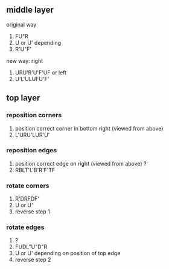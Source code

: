 middle layer
------------

original way
1. FU"R
1. U or U' depending
1. R'U"F'

new way: right
1. URU'R'U'F'UF
or left
1. U'L'ULUFU'F'

top layer
---------

### reposition corners

1. position correct corner in bottom right (viewed from above)
1. L'URU'LUR'U'

### reposition edges

1. position correct edge on right (viewed from above) ?
1. RBLT'L'B'R'F'TF

### rotate corners

1. R'DRFDF'
2. U or U'
3. reverse step 1

### rotate edges

1. ?
2. FUDL"U"D"R
3. U or U' depending on position of top edge
4. reverse step 2
